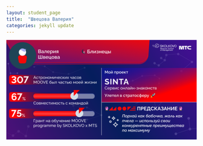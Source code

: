 ```yaml
---
layout: student_page
title:  "Швецова Валерия"
categories: jekyll update
---
```

<img class="img-fluid" src="/img/posts/Швецова Валерия.png" alt="moove-2">
